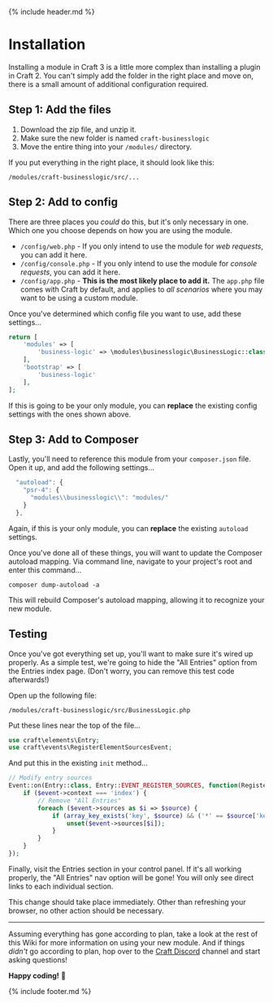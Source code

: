 {% include header.md %}

# Installation

Installing a module in Craft 3 is a little more complex than installing a plugin in Craft 2. You can't simply add the folder in the right place and move on, there is a small amount of additional configuration required.

## Step 1: Add the files

1. Download the zip file, and unzip it.
2. Make sure the new folder is named `craft-businesslogic`
3. Move the entire thing into your `/modules/` directory.

If you put everything in the right place, it should look like this:

```
/modules/craft-businesslogic/src/...
```

## Step 2: Add to config

There are three places you _could_ do this, but it's only necessary in one. Which one you choose depends on how you are using the module.

- `/config/web.php` - If you only intend to use the module for _web requests_, you can add it here.
- `/config/console.php` - If you only intend to use the module for _console requests_, you can add it here.
- `/config/app.php` - **This is the most likely place to add it.** The `app.php` file comes with Craft by default, and applies to _all scenarios_ where you may want to be using a custom module.

Once you've determined which config file you want to use, add these settings...

```php
return [
    'modules' => [
        'business-logic' => \modules\businesslogic\BusinessLogic::class
    ],
    'bootstrap' => [
        'business-logic'
    ],
];
``` 

If this is going to be your only module, you can **replace** the existing config settings with the ones shown above.

## Step 3: Add to Composer

Lastly, you'll need to reference this module from your `composer.json` file. Open it up, and add the following settings...

```javascript
  "autoload": {
    "psr-4": {
      "modules\\businesslogic\\": "modules/"
    }
  },
``` 

Again, if this is your only module, you can **replace** the existing `autoload` settings.

Once you've done all of these things, you will want to update the Composer autoload mapping. Via command line, navigate to your project's root and enter this command...

```
composer dump-autoload -a
``` 

This will rebuild Composer's autoload mapping, allowing it to recognize your new module.

## Testing

Once you've got everything set up, you'll want to make sure it's wired up properly. As a simple test, we're going to hide the "All Entries" option from the Entries index page. (Don't worry, you can remove this test code afterwards!)

Open up the following file:

```
/modules/craft-businesslogic/src/BusinessLogic.php
```

Put these lines near the top of the file...

```php
use craft\elements\Entry;
use craft\events\RegisterElementSourcesEvent;
```

And put this in the existing `init` method...

```php
// Modify entry sources
Event::on(Entry::class, Entry::EVENT_REGISTER_SOURCES, function(RegisterElementSourcesEvent $event) {
    if ($event->context === 'index') {
        // Remove "All Entries"
        foreach ($event->sources as $i => $source) {
            if (array_key_exists('key', $source) && ('*' == $source['key'])) {
                unset($event->sources[$i]);
            }
        }
    }
});
```

Finally, visit the Entries section in your control panel. If it's all working properly, the "All Entries" nav option will be gone! You will only see direct links to each individual section.

This change should take place immediately. Other than refreshing your browser, no other action should be necessary.

---

Assuming everything has gone according to plan, take a look at the rest of this Wiki for more information on using your new module. And if things _didn't_ go according to plan, hop over to the [Craft Discord](https://craftcms.com/discord) channel and start asking questions!

**Happy coding!** 🍺

{% include footer.md %}
